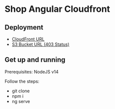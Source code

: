 # Shop Angular Cloudfront

## Deployment

- [CloudFront URL](https://d2pu461oxkci4d.cloudfront.net)
- [S3 Bucket URL (403 Status)](http://shop-books-app.s3-website-eu-west-1.amazonaws.com)

## Get up and running

Prerequisites: NodeJS v14

Follow the steps:

- git clone
- npm i
- ng serve

